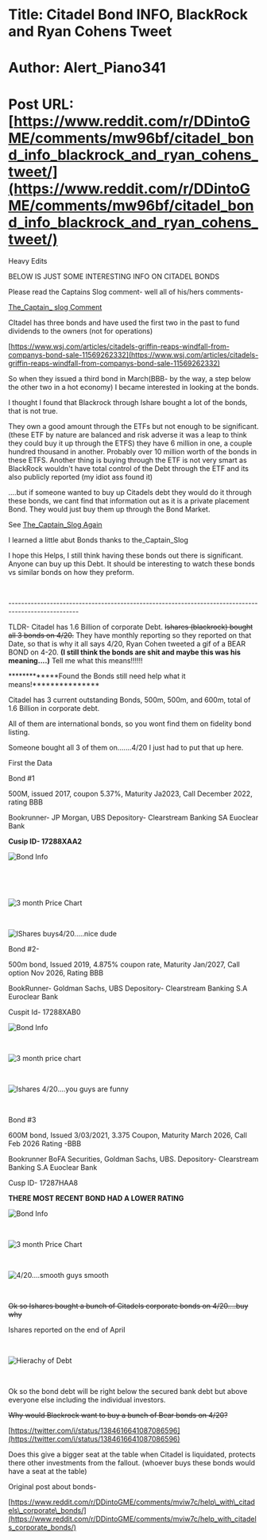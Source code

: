 # Title: Citadel Bond INFO, BlackRock and Ryan Cohens Tweet
# Author: Alert_Piano341
# Post URL: [https://www.reddit.com/r/DDintoGME/comments/mw96bf/citadel_bond_info_blackrock_and_ryan_cohens_tweet/](https://www.reddit.com/r/DDintoGME/comments/mw96bf/citadel_bond_info_blackrock_and_ryan_cohens_tweet/)


Heavy Edits

BELOW IS JUST SOME INTERESTING INFO ON CITADEL BONDS

Please read the Captains Slog comment- well all of his/hers comments-

[The\_Captain\_ slog Comment](https://www.reddit.com/r/DDintoGME/comments/mw96bf/citadel_bond_info_blackrock_and_ryan_cohens_tweet/gvhk6ql?utm_source=share&utm_medium=web2x&context=3)

CItadel has three bonds and have used the first two in the past to fund dividends to the owners (not for operations)

[https://www.wsj.com/articles/citadels-griffin-reaps-windfall-from-companys-bond-sale-11569262332](https://www.wsj.com/articles/citadels-griffin-reaps-windfall-from-companys-bond-sale-11569262332)

So when they issued a third bond in March(BBB- by the way, a step below the other two in a hot economy) I became interested in looking at the bonds.

I thought I found that Blackrock through Ishare bought a lot of the bonds, that is not true.

They own a good amount through the ETFs but not enough to be significant. (these ETF by nature are balanced and risk adverse it was a leap to think they could buy it up through the ETFS) they have 6 million in one, a couple hundred thousand in another.  Probably over 10 million worth of the bonds in these ETFS.  Another thing is buying through the ETF is not very smart as BlackRock wouldn't have total control of the Debt through the ETF and its also publicly reported (my idiot ass found it)

....but if someone wanted to buy up Citadels debt they would do it through these bonds, we cant find that information out as it is a private placement Bond. They would just buy them up through the Bond Market.

See [The\_Captain\_Slog Again](https://www.reddit.com/r/DDintoGME/comments/mw96bf/citadel_bond_info_blackrock_and_ryan_cohens_tweet/gvhrm4n?utm_source=share&utm_medium=web2x&context=3)

I learned a little abut Bonds thanks to the\_Captain\_Slog

I hope this Helps, I still think having these bonds out there is significant.  Anyone can buy up this Debt.  It should be interesting to watch these bonds vs similar bonds on how they preform.

&#x200B;

\----------------------------------------------------------------------------------------------------

TLDR- Citadel has 1.6 Billion of corporate Debt.  ~~Ishares (blackrock) bought all 3 bonds on 4/20.~~  They have monthly reporting so they reported on that Date, so that is why it all says 4/20, Ryan Cohen tweeted a gif of a BEAR BOND on 4-20. **(I still think the bonds are shit and maybe this was his meaning....)**  Tell me what this means!!!!!!

\*\*\*\*\*\*\*\*\*\*\*\*\*Found the Bonds still need help what it means!\*\*\*\*\*\*\*\*\*\*\*\*\*\*\*

Citadel has 3 current outstanding Bonds, 500m, 500m, and 600m, total of 1.6 Billion in corporate debt.

All of them are international bonds, so you wont find them on fidelity bond listing.

Someone bought all 3 of them on.......4/20 I just had to put that up here.

First the Data

Bond #1

500M, issued 2017, coupon 5.37%, Maturity Ja2023, Call December 2022, rating BBB

Bookrunner- JP Morgan, UBS Depository- Clearstream Banking SA Euoclear Bank

**Cusip ID-  17288XAA2**

![Bond Info](https://preview.redd.it/827v3wlr6ru61.png?width=1155&format=png&auto=webp&s=21f2c97d362b42cb867eb668187af3701e8db3bb)

&#x200B;

&#x200B;

![3 month Price Chart](https://preview.redd.it/7sqwoh4t6ru61.png?width=1188&format=png&auto=webp&s=b81617c1b67f4d07ea911ded75e237c90abcc93a)

&#x200B;

![IShares buys4\/20.....nice dude](https://preview.redd.it/i3e8zz9x6ru61.png?width=554&format=png&auto=webp&s=f2b2466a3d3306c79138ad4816c92fe9daf0fb07)

Bond #2-

500m bond, Issued 2019, 4.875% coupon rate, Maturity Jan/2027, Call option Nov 2026, Rating BBB

BookRunner- Goldman Sachs, UBS Depository- Clearstream Banking S.A Euroclear Bank

Cuspit Id-  17288XAB0

![Bond Info](https://preview.redd.it/cmuhr3ed7ru61.png?width=1170&format=png&auto=webp&s=c8f5b8623fe14d884f1c5de037bdb8e0c149b9a8)

&#x200B;

![3 month price chart](https://preview.redd.it/jo99c9of7ru61.png?width=1192&format=png&auto=webp&s=bd734287843d7e147560baa019a5cddba56c8bb8)

&#x200B;

![Ishares 4\/20....you guys are funny](https://preview.redd.it/a43rvsci7ru61.png?width=566&format=png&auto=webp&s=0cc7a94b5cadd849766649c5f55dd0a3e4b1c307)

&#x200B;

Bond #3

600M bond, Issued 3/03/2021, 3.375 Coupon, Maturity March 2026, Call Feb 2026 Rating -BBB

Bookrunner BoFA Securities, Goldman Sachs, UBS. Depository- Clearstream Banking S.A Euoclear Bank

Cusp ID-  17287HAA8 

**THERE MOST RECENT BOND HAD A LOWER RATING**

![Bond Info](https://preview.redd.it/mbr28cam7ru61.png?width=1152&format=png&auto=webp&s=750208598ddbd0a5c8cbc7b315cf2ea3b8cbd59d)

&#x200B;

![3 month Price Chart](https://preview.redd.it/58d8a5no7ru61.png?width=1178&format=png&auto=webp&s=fa47c145eeaf8813d535a265c259d662e446d9b2)

&#x200B;

![4\/20....smooth guys smooth](https://preview.redd.it/9fyg37ir7ru61.png?width=573&format=png&auto=webp&s=536a86fd1ab918b655e9d943a6c8ce1038f1f8bc)

&#x200B;

~~Ok so Ishares bought a bunch of Citadels corporate bonds on 4/20....buy why~~

Ishares reported on the end of April

&#x200B;

![Hierachy of Debt](https://preview.redd.it/99ddg9p58ru61.png?width=1326&format=png&auto=webp&s=fbfe7fd3fe955405b69ffe3880460c3da4e759eb)

&#x200B;

Ok so the bond debt will be right below the secured bank debt but above everyone else including the individual investors.

~~Why would Blackrock want to buy a bunch of Bear bonds on 4/20?~~

[https://twitter.com/i/status/1384616641087086596](https://twitter.com/i/status/1384616641087086596)

Does this give a bigger seat at the table when Citadel is liquidated, protects there other investments from the fallout. (whoever buys these bonds would have a seat at the table)

Original post about bonds-

[https://www.reddit.com/r/DDintoGME/comments/mviw7c/help\_with\_citadels\_corporate\_bonds/](https://www.reddit.com/r/DDintoGME/comments/mviw7c/help_with_citadels_corporate_bonds/)